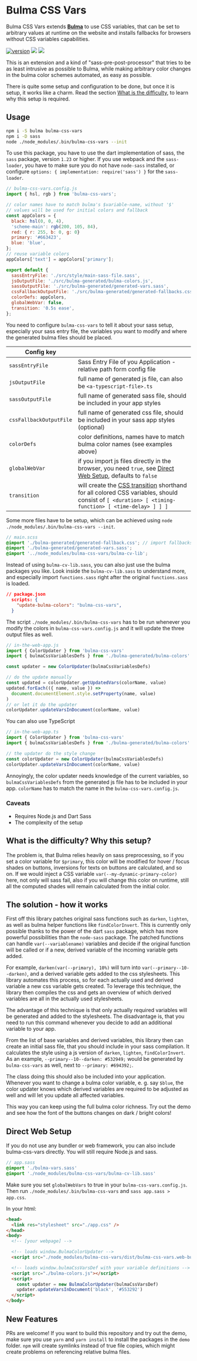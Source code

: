 # Bulma CSS Vars

Bulma CSS Vars extends [**Bulma**](https://github.com/jgthms/bulma) to use CSS variables, that can be set to arbitrary values at runtime on the website and installs fallbacks for browsers without CSS variables capabilities.

[![version](https://img.shields.io/npm/v/bulma-css-vars.svg)](https://www.npmjs.org/package/bulma-css-vars)
[![](https://github.com/wtho/bulma-css-vars/workflows/ci/badge.svg)](https://github.com/wtho/bulma-css-vars/actions?query=workflow%3Aci)
[![](https://img.shields.io/badge/Demo-green)](https://wtho.github.io/bulma-css-vars)

This is an extension and a kind of "sass-pre-post-processor" that tries to be as least intrusive as possible to Bulma, while making arbitrary color changes in the bulma color schemes automated, as easy as possible.

There is quite some setup and configuration to be done, but once it is setup, it works like a charm. Read the section [What is the difficulty](#what-is-the-difficulty-why-this-setup), to learn why this setup is required.

## Usage

```bash
npm i -S bulma bulma-css-vars
npm i -D sass
node ./node_modules/.bin/bulma-css-vars --init
```

To use this package, you have to use the dart implementation of sass, the `sass` package, version `1.23` or higher. If you use webpack and the `sass-loader`, you have to make sure you do not have `node-sass` installed, or configure `options: { implementation: require('sass') }` for the `sass-loader`.

```js
// bulma-css-vars.config.js
import { hsl, rgb } from 'bulma-css-vars';

// color names have to match bulma's $variable-name, without '$'
// values will be used for initial colors and fallback
const appColors = {
  black: hsl(0, 0, 4),
  'scheme-main': rgb(200, 105, 84),
  red: { r: 255, b: 0, g: 0}
  primary: '#663423',
  blue: 'blue',
};
// reuse variable colors
appColors['text'] = appColors['primary'];

export default {
  sassEntryFile: './src/style/main-sass-file.sass',
  jsOutputFile: './src/bulma-generated/bulma-colors.js',
  sassOutputFile: './src/bulma-generated/generated-vars.sass',
  cssFallbackOutputFile: './src/bulma-generated/generated-fallbacks.css',
  colorDefs: appColors,
  globalWebVar: false,
  transition: '0.5s ease',
};
```

You need to configure `bulma-css-vars` to tell it about your sass setup, especially your sass entry file, the variables you want to modify and where the generated bulma files should be placed.

| Config key              |                                                                                                                                                                                                                  |
| ----------------------- | :--------------------------------------------------------------------------------------------------------------------------------------------------------------------------------------------------------------- |
| `sassEntryFile`         | Sass Entry File of you Application - relative path form config file                                                                                                                                              |
| `jsOutputFile`          | full name of generated js file, can also be `<a-typescript-file>.ts`                                                                                                                                             |
| `sassOutputFile`        | full name of generated sass file, should be included in your app styles                                                                                                                                          |
| `cssFallbackOutputFile` | full name of generated css file, should be included in your sass app styles (optional)                                                                                                                           |
| `colorDefs`             | color definitions, names have to match bulma color names (see examples above)                                                                                                                                    |
| `globalWebVar`          | if you import js files directly in the browser, you need `true`, see [Direct Web Setup](#direct-web-setup), defaults to `false`                                                                                  |
| `transition`            | will create the [CSS transition](https://developer.mozilla.org/en-US/docs/Web/CSS/transition) shorthand for all colored CSS variables, should consist of `[ <duration> [ <timing-function> [ <time-delay> ] ] ]` |

Some more files have to be setup, which can be achieved using `node ./node_modules/.bin/bulma-css-vars --init`.

```scss
// main.scss
@import './bulma-generated/generated-fallback.css'; // import fallbacks first, so they are overridden
@import './bulma-generated/generated-vars.sass';
@import '../node_modules/bulma-css-vars/bulma-cv-lib';
```

Instead of using `bulma-cv-lib.sass`, you can also just use the bulma packages you like. Look inside the `bulma-cv-lib.sass` to understand more, and especially import `functions.sass` right after the original `functions.sass` is loaded.

```json
// package.json
  scripts: {
    "update-bulma-colors": "bulma-css-vars",
  }
```

The script `./node_modules/.bin/bulma-css-vars` has to be run whenever you modify the colors in `bulma-css-vars.config.js` and it will update the three output files as well.

```js
// in-the-web-app.js
import { ColorUpdater } from 'bulma-css-vars'
import { bulmaCssVariablesDefs } from './bulma-generated/bulma-colors'

const updater = new ColorUpdater(bulmaCssVariablesDefs)

// do the update manually
const updated = colorUpdater.getUpdatedVars(colorName, value)
updated.forEach(({ name, value }) =>
  document.documentElement.style.setProperty(name, value)
)
// or let it do the updater
colorUpdater.updateVarsInDocument(colorName, value)
```

You can also use TypeScript

```ts
// in-the-web-app.ts
import { ColorUpdater } from 'bulma-css-vars'
import { bulmaCssVariablesDefs } from './bulma-generated/bulma-colors'

// the updater do the style change
const colorUpdater = new ColorUpdater(bulmaCssVariablesDefs)
colorUpdater.updateVarsInDocument(colorName, value)
```

Annoyingly, the color updater needs knowledge of the current variables, so `bulmaCssVariablesDefs` from the generated js file has to be included in your app. `colorName` has to match the name in the `bulma-css-vars.config.js`.

### Caveats

- Requires Node.js and Dart Sass
- The complexity of the setup

## What is the difficulty? Why this setup?

The problem is, that Bulma relies heavily on sass preprocessing, so if you set a color variable for `$primary`, this color will be modified for hover / focus shades on buttons, inversions for texts on buttons are calculated, and so on.
If we would inject a CSS variable `var(--my-dynamic-primary-color)` here, not only will sass fail, also if you will change this color on runtime, still all the computed shades will remain calculated from the initial color.

## The solution - how it works

First off this library patches original sass functions such as `darken`, `lighten`, as well as bulma helper functions like `findColorInvert`. This is currently only possible thanks to the power of the dart `sass` package, which has more powerful possibilities than the `node-sass` package. The patched functions can handle `var(--variablename)` variables and decide if the original function will be called or if a new, derived variable of the incoming variable gets added.

For example, `darken(var(--primary), 10%)` will turn into `var(--primary--10--darken)`, and a derived variable gets added to the css stylesheets.
This library automates this process, so for each actually used and derived variable a new css variable gets created. To leverage this technique, the library then compiles the css and gets an overview of which derived variables are all in the actually used stylesheets.

The advantage of this technique is that only actually required variables will be generated and added to the stylesheets. The disadvantage is, that you need to run this command whenever you decide to add an additional variable to your app.

From the list of base variables and derived variables, this library then can create an initial sass file, that you should include in your sass compilation. It calculates the style using a js version of `darken`, `lighten`, `findColorInvert`. As an example, `--primary--10--darken: #532949;` would be generated by `bulma-css-vars` as well, next to `--primary: #694392;`.

The class doing this should also be included into your application. Whenever you want to change a bulma color variable, e. g. say `$blue`, the color updater knows which derived variables are required to be adjusted as well and will let you update all affected variables.

This way you can keep using the full bulma color richness. Try out the demo and see how the font of the buttons changes on dark / bright colors!

## Direct Web Setup

If you do not use any bundler or web framework, you can also include bulma-css-vars directly. You will still require Node.js and sass.

```sass
// app.sass
@import './bulma-vars.sass'
@import './node_modules/bulma-css-vars/bulma-cv-lib.sass'
```

Make sure you set `globalWebVars` to true in your `bulma-css-vars.config.js`. Then run `./node_modules/.bin/bulma-css-vars` and `sass app.sass > app.css`.

In your html:

```html
<head>
  <link res="stylesheet" src="./app.css" />
</head>
<body>
  <!-- [your webpage] -->

  <!-- loads window.BulmaColorUpdater -->
  <script src="./node_modules/bulma-css-vars/dist/bulma-css-vars.web-bundle.js"></script>

  <!-- loads window.bulmaCssVarsDef with your variable definitions -->
  <script src="./bulma-colors.js"></script>
  <script>
    const updater = new BulmaColorUpdater(bulmaCssVarsDef)
    updater.updateVarsInDocument('black', '#553292')
  </script>
</body>
```

## New Features

PRs are welcome!
If you want to build this repository and try out the demo, make sure you use `yarn` and `yarn install` to install the packages in the `demo` folder. `npm` will create symlinks instead of true file copies, which might create problems on referencing relative bulma files.
